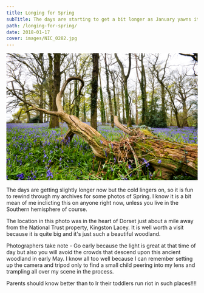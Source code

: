 ```yaml
---
title: Longing for Spring
subTitle: The days are starting to get a bit longer as January yawns its way into 2018 like a reluctant person awaking in the morning (me)
path: /longing-for-spring/
date: 2018-01-17
cover: images/NIC_0282.jpg
---
```

![Bluebell woodland](images/NIC_0282.jpg)

The days are getting slightly longer now but the cold lingers on, so it is fun to rewind through my archives for some photos of Spring. I know it is a bit mean of me inclicting this on anyone right now, unless you live in the Southern hemisphere of course.

The location in this photo was in the heart of Dorset just about a mile away from the National Trust property, Kingston Lacey. It is well worth a visit because it is quite big and it's just such a beautiful woodland. 

Photographers take note - Go early because the light is great at that time of day but also you will avoid the crowds that descend upon this ancient woodland in early May. I know all too well because I can remember setting up the camera and tripod only to find a small child peering into my lens and trampling all over my scene in the process. 

Parents should know better than to lr their toddlers run riot in such places!!!!